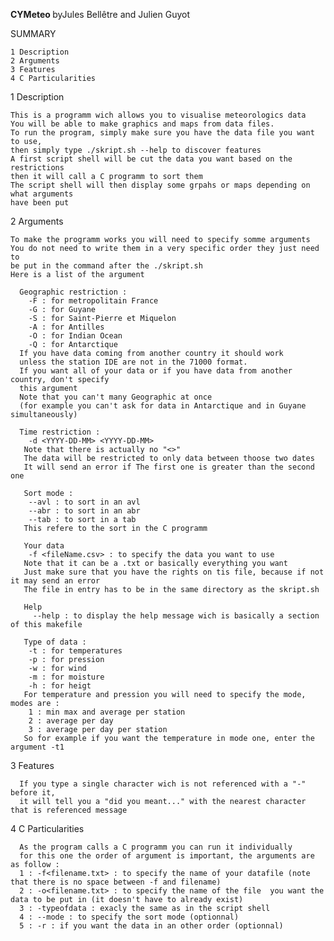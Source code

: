 <strong> CYMeteo </strong> byJules Bellêtre and Julien Guyot

SUMMARY

    1 Description
    2 Arguments
    3 Features
    4 C Particularities
    
1 Description

    This is a programm wich allows you to visualise meteorologics data
    You will be able to make graphics and maps from data files.
    To run the program, simply make sure you have the data file you want to use,
    then simply type ./skript.sh --help to discover features
    A first script shell will be cut the data you want based on the restrictions
    then it will call a C programm to sort them
    The script shell will then display some grpahs or maps depending on what arguments
    have been put
    
2 Arguments
    
    To make the programm works you will need to specify somme arguments
    You do not need to write them in a very specific order they just need to 
    be put in the command after the ./skript.sh
    Here is a list of the argument
    
      Geographic restriction :
        -F : for metropolitain France
        -G : for Guyane
        -S : for Saint-Pierre et Miquelon
        -A : for Antilles
        -O : for Indian Ocean
        -Q : for Antarctique
      If you have data coming from another country it should work
      unless the station IDE are not in the 71000 format.
      If you want all of your data or if you have data from another country, don't specify
      this argument
      Note that you can't many Geographic at once 
      (for example you can't ask for data in Antarctique and in Guyane simultaneously)
      
      Time restriction :
        -d <YYYY-DD-MM> <YYYY-DD-MM>
       Note that there is actually no "<>"
       The data will be restricted to only data between thoose two dates
       It will send an error if The first one is greater than the second one
       
       Sort mode :
        --avl : to sort in an avl
        --abr : to sort in an abr
        --tab : to sort in a tab
       This refere to the sort in the C programm
       
       Your data
        -f <fileName.csv> : to specify the data you want to use
       Note that it can be a .txt or basically everything you want
       Just make sure that you have the rights on tis file, because if not it may send an error
       The file in entry has to be in the same directory as the skript.sh
       
       Help 
         --help : to display the help message wich is basically a section of this makefile
       
       Type of data :
        -t : for temperatures
        -p : for pression
        -w : for wind
        -m : for moisture
        -h : for heigt
       For temperature and pression you will need to specify the mode, modes are :
        1 : min max and average per station
        2 : average per day
        3 : average per day per station
       So for example if you want the temperature in mode one, enter the argument -t1
       
3 Features

      If you type a single character wich is not referenced with a "-" before it,
      it will tell you a "did you meant..." with the nearest character that is referenced message
      
4 C Particularities
      
      As the program calls a C programm you can run it individually
      for this one the order of argument is important, the arguments are as follow :
      1 : -f<filename.txt> : to specify the name of your datafile (note that there is no space between -f and filename)
      2 : -o<filename.txt> : to specify the name of the file  you want the data to be put in (it doesn't have to already exist)
      3 : -typeofdata : exacly the same as in the script shell
      4 : --mode : to specify the sort mode (optionnal)
      5 : -r : if you want the data in an other order (optionnal)
     
